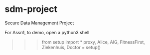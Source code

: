 sdm-project
===========

Secure Data Management Project

For Assn1, to demo, open a python3 shell
>>> from setup import *
>>> proxy, Alice, AIG, FitnessFirst, Ziekenhuis, Doctor = setup()
